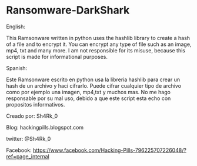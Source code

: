 # Ransomware-DarkShark
English:

This Ramsonware written in python uses the hashlib library to create a hash of a file and to encrypt it. You can encrypt any type of file such as an image, mp4, txt and many more. I am not responsible for its misuse, because this script is made for informational purposes.


Spanish:

Este Ramsonware escrito en python usa la libreria hashlib para crear un hash de un archivo y haci cifrarlo. Puede cifrar cualquier tipo de archivo como por ejemplo una imagen, mp4,txt y muchos mas. No me hago responsable por su mal uso, debido a que este script esta echo con propositos informativos.

Creado por: Sh4Rk_0

Blog: hackingpills.blogspot.com

twitter: @Sh4Rk_0

Facebook: https://www.facebook.com/Hacking-Pills-796225707226048/?ref=page_internal
